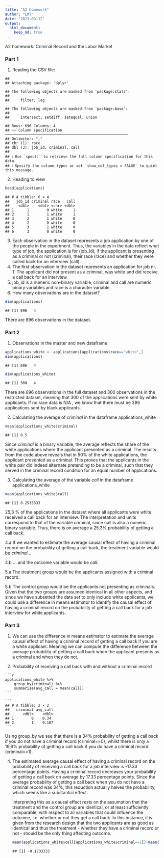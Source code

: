 ```yaml
---
title: "A2 homework"
author: "EMT"
date: "2023-09-12"
output: 
  html_document: 
    keep_md: true
---
```


A2 homework: Criminal Record and the Labor Market



### Part 1

1)  Reading the CSV file:


```
## 
## Attaching package: 'dplyr'
```

```
## The following objects are masked from 'package:stats':
## 
##     filter, lag
```

```
## The following objects are masked from 'package:base':
## 
##     intersect, setdiff, setequal, union
```

```
## Rows: 696 Columns: 4
## ── Column specification ────────────────────────────────────────────────────────
## Delimiter: ","
## chr (1): race
## dbl (3): job_id, criminal, call
## 
## ℹ Use `spec()` to retrieve the full column specification for this data.
## ℹ Specify the column types or set `show_col_types = FALSE` to quiet this message.
```

2.  Heading to view


```r
head(applications)
```

```
## # A tibble: 6 × 4
##   job_id criminal race   call
##    <dbl>    <dbl> <chr> <dbl>
## 1      1        0 white     1
## 2      1        1 white     1
## 3      2        1 white     0
## 4      2        0 white     0
## 5      3        1 white     0
## 6      3        0 white     0
```

3.  Each observation in the dataset represents a job application by one of the people in the experiment. Thus, the variables in the data reflect what type of job, the application is for (job_id), if the applicant is presenting as a criminal or not (criminal), their race (race) and whether they were called back for an interview (call).
4.  The first observation in the dataset represents an application for job nr. 1. The applicant did not present as a criminal, was white and did receive a call back for an interview.
5.  job_id is a numeric non-binary variable, criminal and call are numeric binary variables and race is a character variable.
6.  How many observations are in the dataset?


```r
dim(applications)
```

```
## [1] 696   4
```

There are 696 observations in the dataset.

### Part 2

1.  Observations in the master and new dataframe


```r
applications_white <- applications[applications$race=="white",]
dim(applications)
```

```
## [1] 696   4
```

```r
dim(applications_white)
```

```
## [1] 300   4
```

There are 696 observations in the full dataset and 300 observations in the restricted dataset, meaning that 300 of the applications were sent by white applicants. If no race data is N/A , we know that there must be 396 applications sent by black applicants.

2.  Calculating the average of *criminal* in the dataframe applications_white


```r
mean(applications_white$criminal)
```

```
## [1] 0.5
```

Since *criminal* is a binary variable, the average reflects the share of the white applications where the applicant presented as a criminal. The results from the code above reveals that in 50% of the white applications, the applicant presented as a criminal. This proves that the applicants in the white pair did indeed alternate pretending to be a criminal, such that they served in the criminal record condition for an equal number of applications.

3.  Calculating the average of the variable *call* in the dataframe applications_white


```r
mean(applications_white$call)
```

```
## [1] 0.2533333
```

25,3 % of the applications in the dataset where all applicants were white received a call back for an interview. The interpretation and units correspond to that of the variable criminal, since call is also a numeric binary variable. Thus, there is on average a 25,3% probability of getting a call back.

4.a If we wanted to estimate the average causal effect of having a criminal record on the probability of getting a call back, the treatment variable would be *criminal...*

4.b ... and the outcome variable would be *call*.

5.a The treatment group would be the applicants assigned with a criminal record.

5.b The control group would be the applicants not presenting as criminals. Given that the two groups are assumed identical in all other aspects, and since we have subsetted the data set to only include white applicants, we could use a difference in means estimator to identify the causal effect of having a criminal record on the probability of getting a call back for a job interview for white applicants.

### Part 3

1.  We can use the difference in means estimator to estimate the average causal effect of having a criminal record of getting a call back if you are a white applicant. Meaning we can compute the difference between the average probability of getting a call back when the applicant presents as a criminal and when they do not.

2.   Probability of receiving a call back with and without a criminal record

    
    ```r
    applications_white %>%
        group_by(criminal) %>%
        summarise(avg_call = mean(call))
    ```
    
    ```
    ## # A tibble: 2 × 2
    ##   criminal avg_call
    ##      <dbl>    <dbl>
    ## 1        0    0.34 
    ## 2        1    0.167
    ```

Using group_by we see that there is a 34% probability of getting a call back if you do not have a criminal record (criminal==0), whilst there is only a 16,6% probability of getting a call back if you do have a criminal record (criminal==1).

4.  The estimated average causal effect of having a criminal record on the probability of receiving a call back for a job interview is -17.33 percentage points. Having a criminal record decreases your probability of getting a call back on average by 17.33 percentage points. Since the average probability of getting a call back when you do not have a criminal record was 34%, this reduction actually halves the probability, which seems like a substantial effect.

    Interpreting this as a causal effect rests on the assumption that the treatment and the control group are identical, or at least sufficiently comparable, with respect to all variables that could influence the outcome, i.e. whether or not they get a call back. In this instance, it is given from the research design that the two applicants are as good as identical and thus the treatment - whether they have a criminal record or not - should be the only thing affecting outcome.

    
    ```r
    mean(applications_white$call[applications_white$criminal==1])-mean(applications_white$call[applications_white$criminal==0])
    ```
    
    ```
    ## [1] -0.1733333
    ```
